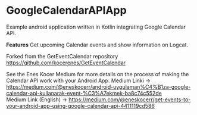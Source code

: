 # GoogleCalendarAPIApp

Example android application written in Kotlin integrating Google Calendar API.

**Features**
Get upcoming Calendar events and show information on Logcat.

Forked from the GetEventCalendar repository
https://github.com/kocerenes/GetEventCalendar

See the Enes Kocer Medium for more details on the process of making the Calendar API work with your Android App.
Medium Linki -> https://medium.com/@eneskocerr/android-uygulaman%C4%B1za-google-calendar-api-kullanarak-event-%C3%A7ekmek-ba8c74c552de <br/>
Medium Link (English) -> https://medium.com/@eneskocerr/get-events-to-your-android-app-using-google-calendar-api-4411119cd586
